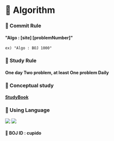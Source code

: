 # :beers: Algorithm

### :pushpin: Commit Rule
#### "Algo : [site] [problemNumber]"
``` ex) "Algo : BOJ 1000" ```

### :pushpin: Study Rule
#### One day Two problem, at least One problem Daily

### :pushpin: Conceptual study
#### [StudyBook](Study/README.md)

### :pushpin: Using Language
<img src="https://img.shields.io/badge/Python-000000?style=flat-square"/></a> 
<img src="https://img.shields.io/badge/Java-000000?style=flat-square"/></a> 

#### :wave: BOJ ID : cupido
